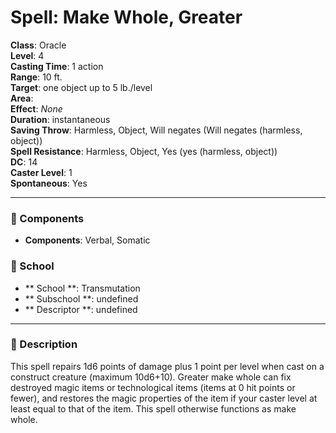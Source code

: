 
# Spell: Make Whole, Greater
**Class**: Oracle  
**Level**: 4  
**Casting Time**: 1 action  
**Range**: 10 ft.  
**Target**: one object up to 5 lb./level  
**Area**:   
**Effect**: _None_  
**Duration**: instantaneous  
**Saving Throw**: Harmless, Object, Will negates (Will negates (harmless, object))  
**Spell Resistance**: Harmless, Object, Yes (yes (harmless, object))  
**DC**: 14  
**Caster Level**: 1  
**Spontaneous**: Yes

---

### 🔮 Components
- **Components**: Verbal, Somatic

### 🏫 School
- ** School **: Transmutation
- ** Subschool **: undefined
- ** Descriptor **: undefined
---

### 📜 Description
This spell repairs 1d6 points of damage plus 1 point per level when cast on a construct creature (maximum 10d6+10). Greater make whole can fix destroyed magic items or technological items (items at 0 hit points or fewer), and restores the magic properties of the item if your caster level at least equal to that of the item. This spell otherwise functions as make whole.
